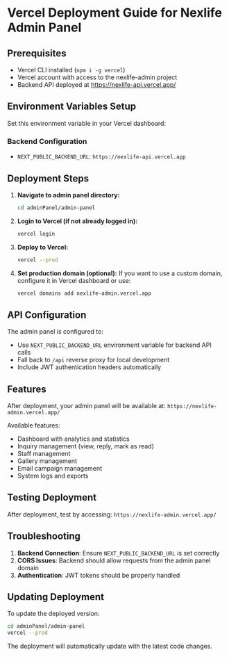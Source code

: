 # Vercel Deployment Guide for Nexlife Admin Panel

## Prerequisites
- Vercel CLI installed (`npm i -g vercel`)
- Vercel account with access to the nexlife-admin project
- Backend API deployed at https://nexlife-api.vercel.app/

## Environment Variables Setup

Set this environment variable in your Vercel dashboard:

### Backend Configuration
- `NEXT_PUBLIC_BACKEND_URL`: `https://nexlife-api.vercel.app`

## Deployment Steps

1. **Navigate to admin panel directory:**
   ```bash
   cd adminPanel/admin-panel
   ```

2. **Login to Vercel (if not already logged in):**
   ```bash
   vercel login
   ```

3. **Deploy to Vercel:**
   ```bash
   vercel --prod
   ```

4. **Set production domain (optional):**
   If you want to use a custom domain, configure it in Vercel dashboard or use:
   ```bash
   vercel domains add nexlife-admin.vercel.app
   ```

## API Configuration

The admin panel is configured to:
- Use `NEXT_PUBLIC_BACKEND_URL` environment variable for backend API calls
- Fall back to `/api` reverse proxy for local development
- Include JWT authentication headers automatically

## Features

After deployment, your admin panel will be available at:
`https://nexlife-admin.vercel.app/`

Available features:
- Dashboard with analytics and statistics
- Inquiry management (view, reply, mark as read)
- Staff management
- Gallery management
- Email campaign management
- System logs and exports

## Testing Deployment

After deployment, test by accessing:
`https://nexlife-admin.vercel.app/`

## Troubleshooting

1. **Backend Connection**: Ensure `NEXT_PUBLIC_BACKEND_URL` is set correctly
2. **CORS Issues**: Backend should allow requests from the admin panel domain
3. **Authentication**: JWT tokens should be properly handled

## Updating Deployment

To update the deployed version:
```bash
cd adminPanel/admin-panel
vercel --prod
```

The deployment will automatically update with the latest code changes.